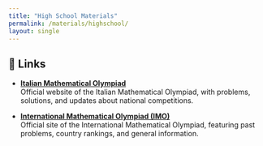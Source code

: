 ```yaml
---
title: "High School Materials"
permalink: /materials/highschool/
layout: single
---
```


## 📎 Links

- <a href="https://www.nba.com/stats" target="_blank" rel="noopener noreferrer">**Italian Mathematical Olympiad**</a>      
  Official website of the Italian Mathematical Olympiad, with problems, solutions, and updates about national competitions.

- <a href="https://www.nba.com/stats" target="_blank" rel="noopener noreferrer">**International Mathematical Olympiad (IMO)**</a>  
  Official site of the International Mathematical Olympiad, featuring past problems, country rankings, and general information.

